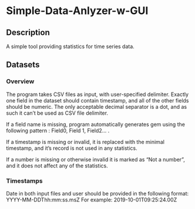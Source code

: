 # Simple-Data-Anlyzer-w-GUI

## Description

A simple tool providing statistics for time series data.

## Datasets

### Overview

The program takes CSV files as input, with user-specified delimiter. Exactly one field
in the dataset should contain timestamp, and all of the other fields should be
numeric. The only acceptable decimal separator is a dot, and as such it can’t be
used as CSV file delimiter.

If a field name is missing, program automatically generates gem using the
following pattern : Field0, Field 1, Field2… .

If a timestamp is missing or invalid, it is replaced with the minimal
timestamp, and it’s record is not used in any statistics.

If a number is missing or otherwise invalid it is marked as “Not a number”,
and it does not affect any of the statistics.

### Timestamps

Date in both input files and user should be
provided in the following format:
      YYYY-MM-DDThh:mm:ss.msZ
For example:
      2019-10-01T09:25:24.00Z
      
      
 
